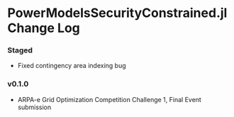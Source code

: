 PowerModelsSecurityConstrained.jl Change Log
============================================

### Staged
- Fixed contingency area indexing bug

### v0.1.0
- ARPA-e Grid Optimization Competition Challenge 1, Final Event submission
